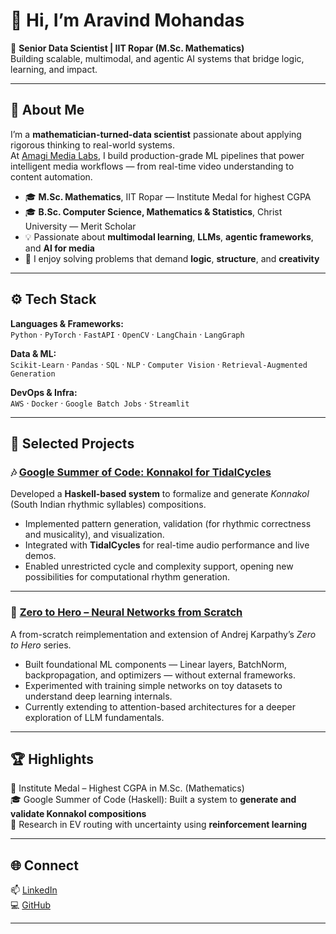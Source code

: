 # 👋 Hi, I’m Aravind Mohandas  

🎯 **Senior Data Scientist | IIT Ropar (M.Sc. Mathematics)**  
Building scalable, multimodal, and agentic AI systems that bridge logic, learning, and impact.  

---

## 🧠 About Me  
I’m a **mathematician-turned-data scientist** passionate about applying rigorous thinking to real-world systems.  
At [Amagi Media Labs](https://www.amagi.com), I build production-grade ML pipelines that power intelligent media workflows — from real-time video understanding to content automation.  

- 🎓 **M.Sc. Mathematics**, IIT Ropar — Institute Medal for highest CGPA  
- 🎓 **B.Sc. Computer Science, Mathematics & Statistics**, Christ University — Merit Scholar  
- 💡 Passionate about **multimodal learning**, **LLMs**, **agentic frameworks**, and **AI for media**  
- 🧩 I enjoy solving problems that demand **logic**, **structure**, and **creativity**  

---

## ⚙️ Tech Stack  

**Languages & Frameworks:**  
`Python` · `PyTorch` · `FastAPI` · `OpenCV` · `LangChain` · `LangGraph`  

**Data & ML:**  
`Scikit-Learn` · `Pandas` · `SQL` · `NLP` · `Computer Vision` · `Retrieval-Augmented Generation`  

**DevOps & Infra:**  
`AWS` · `Docker` · `Google Batch Jobs` · `Streamlit`  

---

## 🧩 Selected Projects  

### 🎶 [Google Summer of Code: Konnakol for TidalCycles](https://github.com/tidalcycles/konnakol-gsoc)
Developed a **Haskell-based system** to formalize and generate *Konnakol* (South Indian rhythmic syllables) compositions.  
- Implemented pattern generation, validation (for rhythmic correctness and musicality), and visualization.  
- Integrated with **TidalCycles** for real-time audio performance and live demos.  
- Enabled unrestricted cycle and complexity support, opening new possibilities for computational rhythm generation.  

---

### 🧮 [Zero to Hero – Neural Networks from Scratch](https://github.com/aravind-mohandas/karpathy-zero-to-hero)
A from-scratch reimplementation and extension of Andrej Karpathy’s *Zero to Hero* series.  
- Built foundational ML components — Linear layers, BatchNorm, backpropagation, and optimizers — without external frameworks.  
- Experimented with training simple networks on toy datasets to understand deep learning internals.  
- Currently extending to attention-based architectures for a deeper exploration of LLM fundamentals.  

---

## 🏆 Highlights  
🏅 Institute Medal – Highest CGPA in M.Sc. (Mathematics)  
🎓 Google Summer of Code (Haskell): Built a system to **generate and validate Konnakol compositions**  
🧮 Research in EV routing with uncertainty using **reinforcement learning**  

---

## 🌐 Connect  
📫 [LinkedIn](https://www.linkedin.com/in/aravindmohandas)  
💻 [GitHub](https://github.com/aravind-mohandas)  

---

